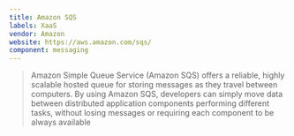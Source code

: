 ```yaml
---
title: Amazon SQS
labels: XaaS
vendor: Amazon
website: https://aws.amazon.com/sqs/
component: messaging
---
```

> Amazon Simple Queue Service (Amazon SQS) offers a reliable, highly scalable hosted queue for storing messages as they travel between computers. By using Amazon SQS, developers can simply move data between distributed application components performing different tasks, without losing messages or requiring each component to be always available
